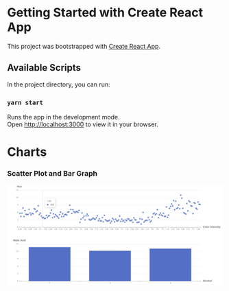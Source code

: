 # Getting Started with Create React App

This project was bootstrapped with [Create React App](https://github.com/facebook/create-react-app).

## Available Scripts

In the project directory, you can run:

### `yarn start`

Runs the app in the development mode.\
Open [http://localhost:3000](http://localhost:3000) to view it in your browser.

# Charts

### Scatter Plot and Bar Graph

![Scatter Plot and Bar Graph](https://github.com/aksharma-7/dataset-visualization-task/blob/master/media/charts.png)
